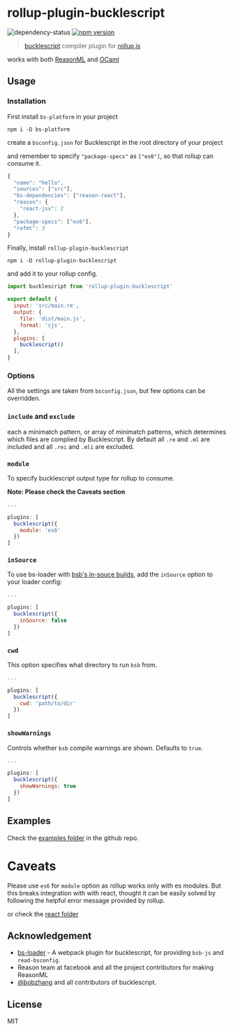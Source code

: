 # rollup-plugin-bucklescript

![dependency-status](https://david-dm.org/shrynx/rollup-plugin-bucklescript.svg?path=rollup-plugin-bucklescript)
[![npm version](https://badge.fury.io/js/rollup-plugin-bucklescript.svg)](https://badge.fury.io/js/rollup-plugin-bucklescript)

> [bucklescript](https://github.com/BuckleScript/bucklescript) compiler plugin for [rollup.js](https://rollupjs.org/)

works with both [ReasonML](https://reasonml.github.io/) and [OCaml](http://ocaml.org/)

## Usage

### Installation

First install `bs-platform` in your project

```shell
npm i -D bs-platform
```

create a `bsconfig.json` for Bucklescript in the root directory of your project

and remember to specify `"package-specs"` as `["es6"]`, so that rollup can consume it.

```javascript
{
  "name": "hello",
  "sources": ["src"],
  "bs-dependencies": ["reason-react"],
  "reason": {
    "react-jsx": 2
  },
  "package-specs": ["es6"],
  "refmt": 3
}
```

Finally, install `rollup-plugin-bucklescript`

```shell
npm i -D rollup-plugin-bucklescript
```

and add it to your rollup config.

```javascript
import bucklescript from 'rollup-plugin-bucklescript'

export default {
  input: 'src/main.re',
  output: {
    file: 'dist/main.js',
    format: 'cjs',
  },
  plugins: [
    bucklescript()
  ],
}
```

### Options

All the settings are taken from `bsconfig.json`, but few options can be overridden.

### `include` and `exclude`

 each a minimatch pattern, or array of minimatch patterns, which determines which files are complied by Bucklescript.
 By default all  `.re` and `.ml` are included and all `.rei` and `.mli` are excluded.

### `module`

To specify bucklescript output type for rollup to consume.

**Note: Please check the Caveats section**

```javascript
...

plugins: [
  bucklescript({
    module: 'es6'
  })
]
```

### `inSource`

To use bs-loader with [bsb's in-souce builds](https://bucklescript.github.io/bucklescript/Manual.html#_in_source_build_support_since_1_9_0),
add the `inSource` option to your loader config:

```javascript
...

plugins: [
  bucklescript({
    inSource: false
  })
]
```

### `cwd`

This option specifies what directory to run `bsb` from.

```javascript
...

plugins: [
  bucklescript({
    cwd: 'path/to/dir'
  })
]
```

### `showWarnings`

Controls whether `bsb` compile warnings are shown. Defaults to `true`.

```javascript
...

plugins: [
  bucklescript({
    showWarnings: true
  })
]
```

## Examples
Check the [examples folder](https://github.com/shrynx/rollup-plugin-bucklescript/tree/master/examples) in the github repo.

# Caveats
Please use `es6` for `module` option as rollup works only with es modules.
But this breaks integration with with react, 
thought it can be easily solved by following the helpful error message provided by rollup.

or check the [react folder](https://github.com/shrynx/rollup-plugin-bucklescript/tree/master/examples/react)

## Acknowledgement

-   [bs-loader](https://github.com/reasonml-community/bs-loader) - A webpack plugin for bucklescript,
    for providing `bsb-js` and `read-bsconfig`.
-   Reason team at facebook and all the project contributors for making ReasonML
-   [@bobzhang](https://github.com/bobzhang) and all contributors of bucklescript.

## License

MIT
